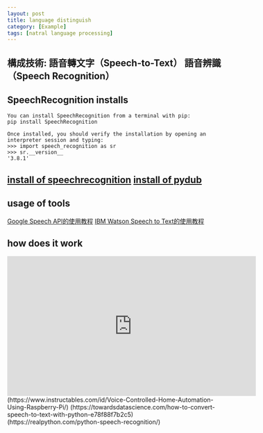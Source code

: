 ```yaml
---
layout: post
title: language distinguish
category: [Example]
tags: [natral language processing]
---
```


構成技術:
語音轉文字（Speech-to-Text）
語音辨識（Speech Recognition）
---
##  SpeechRecognition installs
```
You can install SpeechRecognition from a terminal with pip:
pip install SpeechRecognition

Once installed, you should verify the installation by opening an interpreter session and typing:
>>> import speech_recognition as sr
>>> sr.__version__
'3.8.1'
```

[install of speechrecognition](https://realpython.com/python-speech-recognition/)
[install of pydub](https://pypi.org/project/pydub/)
---
## usage of tools
[Google Speech API的使用教程](https://cloud.google.com/speech-to-text/docs/reference/libraries)
[IBM Watson Speech to Text的使用教程](https://cloud.ibm.com/docs/services/speech-to-text?topic=speech-to-text-gettingStarted)

## how does it work
<iframe width="573" height="322" src="https://www.youtube.com/embed/2Vf1D-rUMwE" title="Getting Started With Cloud Firestore on the Web - Firecasts" frameborder="0" allow="accelerometer; autoplay; clipboard-write; encrypted-media; gyroscope; picture-in-picture; web-share" allowfullscreen></iframe>
(https://www.instructables.com/id/Voice-Controlled-Home-Automation-Using-Raspberry-Pi/)
(https://towardsdatascience.com/how-to-convert-speech-to-text-with-python-e78f88f7b2c5)
(https://realpython.com/python-speech-recognition/)

<br>
<br>    
    


